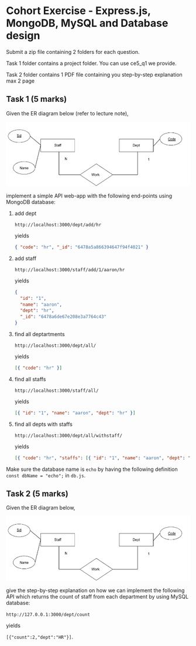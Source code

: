 # Cohort Exercise - Express.js, MongoDB, MySQL and Database design

Submit a zip file containing 2 folders for each question.

Task 1 folder contains a project folder. You can use ce5_q1 we provide.

Task 2 folder contains 1 PDF file containing you step-by-step explanation max 2 page

## Task 1 (5 marks)

Given the ER diagram below (refer to lecture note),

![](../images/er2.png)

implement a simple API web-app with the following end-points using MongoDB database:

1. add dept
   ```url
   http://localhost:3000/dept/add/hr
   ```
   yields
   ```json
   { "code": "hr", "_id": "6478a5a866394647f94f4021" }
   ```
1. add staff
   ```url
   http://localhost:3000/staff/add/1/aaron/hr
   ```
   yields
   ```json
   {
     "id": "1",
     "name": "aaron",
     "dept": "hr",
     "_id": "6478a6de67e208e3a7764c43"
   }
   ```
1. find all deptartments
   ```url
   http://localhost:3000/dept/all/
   ```
   yields
   ```json
   [{ "code": "hr" }]
   ```
1. find all staffs
   ```url
   http://localhost:3000/staff/all/
   ```
   yields
   ```json
   [{ "id": "1", "name": "aaron", "dept": "hr" }]
   ```
1. find all depts with staffs
   ```url
   http://localhost:3000/dept/all/withstaff/
   ```
   yields
   ```json
   [{ "code": "hr", "staffs": [{ "id": "1", "name": "aaron", "dept": "hr" }] }]
   ```

Make sure the database name is `echo` by having the following definition `const dbName = "echo";` in `db.js`.

## Task 2 (5 marks)

Given the ER diagram below,

![](../images/er2.png)

give the step-by-step explanation on how we can implement the following API which returns the count of staff from each department by using MySQL database:

`http://127.0.0.1:3000/dept/count` 

yields

`[{"count":2,"dept":"HR"}]`.
